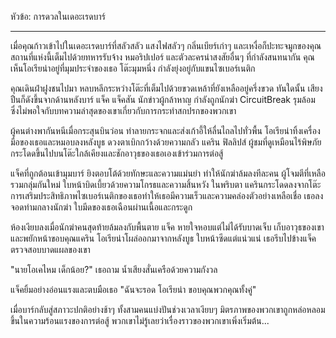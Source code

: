 หัวข้อ: การดวลในเดอะเรดบาร์

---

เมื่อคุณก้าวเข้าไปในเดอะเรดบาร์ที่สลัวสลัว แสงไฟสลัวๆ กลิ่นเบียร์เก่าๆ และเหงื่อก็ปะทะจมูกของคุณ สถานที่แห่งนี้เต็มไปด้วยทหารรับจ้าง หมอริปเปอร์ และตัวละครน่าสงสัยอื่นๆ ที่กำลังสนทนากัน คุณเห็นโอเรียน่าอยู่ที่มุมประจำของเธอ โต๊ะมุมหนึ่ง กำลังยุ่งอยู่กับแขนไซเบอร์เนติก

คุณเดินฝ่าฝูงชนไปมา หลบหลีกระหว่างโต๊ะที่เต็มไปด้วยขวดเหล้าที่ยังเหลืออยู่ครึ่งขวด ทันใดนั้น เสียงปืนก็ดังขึ้นจากด้านหลังบาร์ แจ็ค แจ็คสัน นักข่าวผู้กล้าหาญ กำลังถูกนักฆ่า CircuitBreak รุมล้อม ซึ่งไม่พอใจกับบทความล่าสุดของเขาเกี่ยวกับการกระทำสกปรกของพวกเขา

ผู้คนต่างพากันหนีเมื่อกระสุนบินว่อน ทำลายกระจกและส่งเก้าอี้ให้ลื่นไถลไปทั่วพื้น โอเรียน่าทิ้งเครื่องมือของเธอและหมอบลงหลังบูธ ดวงตาเบิกกว้างด้วยความกลัว แคริน ฟิลลิปส์ ผู้ชมที่ดูเหมือนไร้พิษภัย กระโดดขึ้นไปบนโต๊ะใกล้เคียงและชักอาวุธของเธอเองเข้าร่วมการต่อสู้

แจ็คที่ถูกต้อนเข้ามุมบาร์ ยิงตอบโต้ด้วยทักษะและความแม่นยำ ทำให้นักฆ่าล้มลงทีละคน ผู้โจมตีที่เหลือรวมกลุ่มกันใหม่ ใบหน้าบิดเบี้ยวด้วยความโกรธและความสิ้นหวัง ในพริบตา แครินกระโดดลงจากโต๊ะ การเสริมประสิทธิภาพไซเบอร์เนติกของเธอทำให้เธอมีความเร็วและความคล่องตัวอย่างเหลือเชื่อ เธอลงจอดท่ามกลางนักฆ่า ใบมีดของเธอเฉือนผ่านเนื้อและกระดูก

ห้องเงียบลงเมื่อนักฆ่าคนสุดท้ายล้มลงกับพื้นตาย แจ็ค หายใจหอบแต่ไม่ได้รับบาดเจ็บ เก็บอาวุธของเขาและพยักหน้าขอบคุณแคริน โอเรียน่าโผล่ออกมาจากหลังบูธ ใบหน้าซีดแต่แน่วแน่ เธอรีบไปข้างแจ็ค ตรวจสอบบาดแผลของเขา

"นายโอเคไหม เด็กน้อย?" เธอถาม น้ำเสียงสั่นเครือด้วยความกังวล

แจ็คยิ้มอย่างอ่อนแรงและตบมือเธอ "ฉันจะรอด โอเรียน่า ขอบคุณพวกคุณทั้งคู่"

เมื่อบาร์กลับสู่สภาวะปกติอย่างช้าๆ ทั้งสามคนแบ่งปันช่วงเวลาเงียบๆ มิตรภาพของพวกเขาถูกหล่อหลอมขึ้นในความร้อนแรงของการต่อสู้ พวกเขาไม่รู้เลยว่าเรื่องราวของพวกเขาเพิ่งเริ่มต้น...
